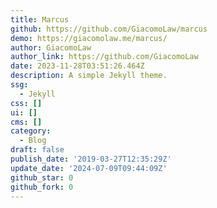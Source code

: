 ```yaml
---
title: Marcus
github: https://github.com/GiacomoLaw/marcus
demo: https://giacomolaw.me/marcus/
author: GiacomoLaw
author_link: https://github.com/GiacomoLaw
date: 2023-11-28T03:51:26.464Z
description: A simple Jekyll theme.
ssg:
  - Jekyll
css: []
ui: []
cms: []
category:
  - Blog
draft: false
publish_date: '2019-03-27T12:35:29Z'
update_date: '2024-07-09T09:44:09Z'
github_star: 0
github_fork: 0
---
```

